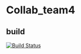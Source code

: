 # Collab_team4
## build
[![Build Status](https://travis-ci.org/AnujMurali/Team4_Collab_test.svg?branch=master)](https://travis-ci.org/AnujMurali/Team4_Collab_test)
